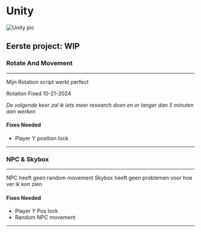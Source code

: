 # Unity

![Unity pic](https://cdn.prod.website-files.com/63fda77e5fd49598bbf00892/6436b3d216cc13283a8994dd_berita-211-berkenalan-dengan-fitur-fitur-unity-3d-20200716-153311.png)

## Eerste project: WIP

### Rotate And Movement

****
Mijn Rotation script werkt perfect

Rotation Fixed 10-21-2024

*De volgende keer zal ik iets meer research doen en er langer dan 5 minuten aan werken*

#### Fixes Needed

- Player Y position lock
  
****

### NPC & Skybox

****
NPC heeft geen random movement
Skybox heeft geen problemen voor hoe ver ik kon zien

#### Fixes Needed

- Player Y Pos lock
- Random NPC movement

****
